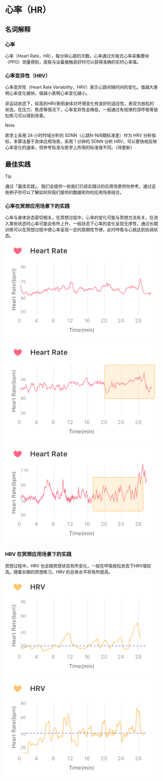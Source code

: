# 心率（HR）
## 名词解释
### 心率
心率（Heart Rate，HR），每分钟心跳的次数。心率通过光电式心率采集模块（PPG）测量得到，皮肤与设备接触良好时可以获得准确的实时心率值。

### 心率变异性（HRV）
心率变异性（Heart Rate Variability，HRV）表示心跳间隔时间的变化。值越大表明心率变化越快，值越小表明心率变化越小。

非运动状态下，较高的HRV表明身体对环境变化有良好的适应性，表现为放松的状态。在压力、焦虑等情况下，心率变异性会降低，一般通过有规律的深呼吸等放松练习可以得到改善。

> [!NOTE]
> 医学上采用 24 小时时域分析的 SDNN（心跳N-N间期标准差）作为 HRV 分析指标，本算法基于具体应用场景，采用 1 分钟的 SDNN 分析 HRV，可以更快地反映心率变化的速率，但参考标准与医学上所用的标准值不同。（待更新）


## 最佳实践
> [!TIP]
> 通过「最佳实践」，我们会提供一些我们已经实践过的应用场景供你参考，通过这些例子你可以了解如何将我们提供的数据和你的应用场景结合。

### 心率在冥想应用场景下的实践

心率与身体状态密切相关。在冥想过程中，心率的变化可能与冥想方法有关，在进入某些状态时心率可能会有所上升。一般状态下心率的变化呈现无序性，通过长期训练可以在冥想过程中使心率呈现一定的周期性节律，此时呼吸与心跳达到协调状态。
![典型冥想心率变化曲线](media/%E5%85%B8%E5%9E%8B%E5%86%A5%E6%83%B3%E5%BF%83%E7%8E%87%E5%8F%98%E5%8C%96%E6%9B%B2%E7%BA%BF.png)
![冥想时心率上升示例](media/%E5%86%A5%E6%83%B3%E6%97%B6%E5%BF%83%E7%8E%87%E4%B8%8A%E5%8D%87%E7%A4%BA%E4%BE%8B.png)
![冥想时心率周期性示例](media/%E5%86%A5%E6%83%B3%E6%97%B6%E5%BF%83%E7%8E%87%E5%91%A8%E6%9C%9F%E6%80%A7%E7%A4%BA%E4%BE%8B.png)

### HRV 在冥想应用场景下的实践
冥想过程中，HRV 也会随冥想状态有所变化，一般在呼吸放松状态下HRV值较高。随着长期的冥想练习，HRV 的总体水平将有所提高。
![1年经验冥想者的冥想HRV变化](media/1%E5%B9%B4%E7%BB%8F%E9%AA%8C%E5%86%A5%E6%83%B3%E8%80%85%E7%9A%84%E5%86%A5%E6%83%B3HRV%E5%8F%98%E5%8C%96.png)
![5年经验冥想者的冥想HRV变化](media/5%E5%B9%B4%E7%BB%8F%E9%AA%8C%E5%86%A5%E6%83%B3%E8%80%85%E7%9A%84%E5%86%A5%E6%83%B3HRV%E5%8F%98%E5%8C%96.png)

